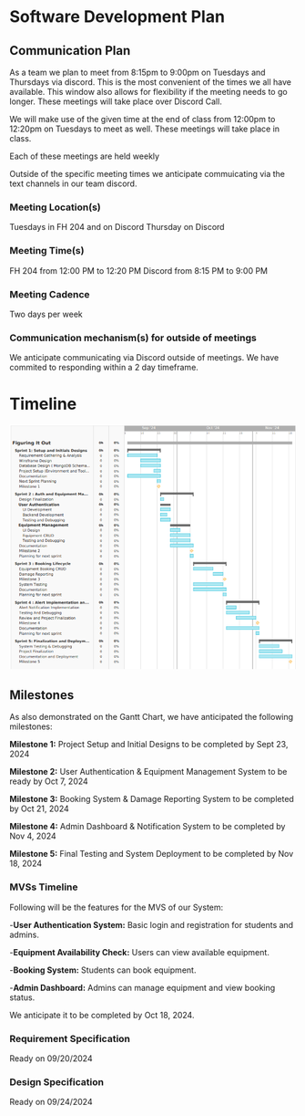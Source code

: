 # Software Development Plan

## Communication Plan
As a team we plan to meet from 8:15pm to 9:00pm on Tuesdays and Thursdays via discord. This is the most convenient of the times we all have available. This window also allows for flexibility if the meeting needs to go longer. These meetings will take place over Discord Call.

We will make use of the given time at the end of class from 12:00pm to 12:20pm on Tuesdays to meet as well. These meetings will take place in class.

Each of these meetings are held weekly

Outside of the specific meeting times we anticipate commuicating via the text channels in our team discord.

### Meeting Location(s)
Tuesdays in FH 204 and on Discord
Thursday on Discord

### Meeting Time(s)
FH 204 from 12:00 PM to 12:20 PM
Discord from 8:15 PM to 9:00 PM

### Meeting Cadence
Two days per week

### Communication mechanism(s) for outside of meetings
We anticipate communicating via Discord outside of meetings. We have commited to responding within a 2 day timeframe.

# Timeline
![gantt](../assets/gantt-chart.png)

## Milestones

As also demonstrated on the Gantt Chart, we have anticipated the following milestones:

**Milestone 1:** Project Setup and Initial Designs to be completed by Sept 23, 2024

**Milestone 2:** User Authentication & Equipment Management System to be ready by Oct 7, 2024

**Milestone 3:** Booking System & Damage Reporting System to be completed by Oct 21, 2024

**Milestone 4:** Admin Dashboard & Notification System to be completed by Nov 4, 2024

**Milestone 5:** Final Testing and System Deployment to be completed by Nov 18, 2024

### MVSs Timeline

Following will be the features for the MVS of our System:

-**User Authentication System:** Basic login and registration for students and admins.  

-**Equipment Availability Check:** Users can view available equipment.  

-**Booking System:** Students can book equipment.  

-**Admin Dashboard:** Admins can manage equipment and view booking status.  


We anticipate it to be completed by Oct 18, 2024.

### Requirement Specification
Ready on 09/20/2024

### Design Specification
Ready on 09/24/2024